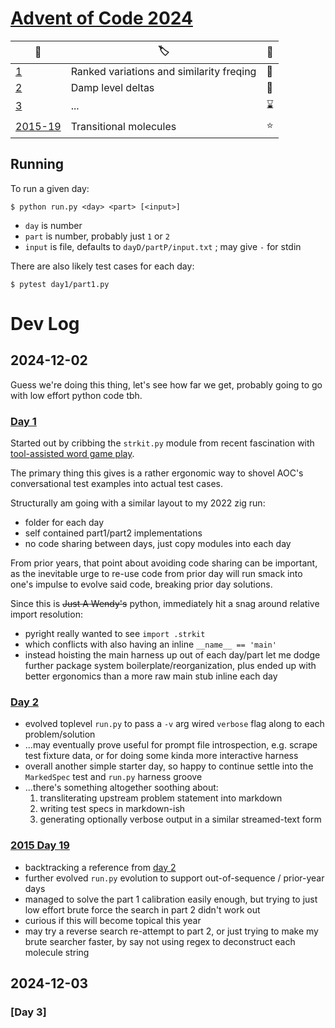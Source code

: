 # [Advent of Code 2024](https://adventofcode.com/2024)

| 📆                 | 🏷️                                                   |📜|
|--------------------|------------------------------------------------------|--|
| [1][d1]            | Ranked variations and similarity freqing             |🌟|
| [2][d2]            | Damp level deltas                                    |🌟|
| [3][d3]            | ...                                                  |⌛|
| [2015-19][d201519] | Transitional molecules                               |⭐|

## Running

To run a given day:
```shell
$ python run.py <day> <part> [<input>]
```
- `day` is number
- `part` is number, probably just `1` or `2`
- `input` is file, defaults to `dayD/partP/input.txt` ; may give `-` for stdin

There are also likely test cases for each day:
```shell
$ pytest day1/part1.py
```

# Dev Log

## 2024-12-02

Guess we're doing this thing, let's see how far we get, probably going to go with low effort python code tbh.

### [Day 1][d1]

Started out by cribbing the `strkit.py` module from recent fascination with
[tool-assisted word game play](https://github.com/jcorbin/alphahack).

The primary thing this gives is a rather ergonomic way to shovel AOC's
conversational test examples into actual test cases.

Structurally am going with a similar layout to my 2022 zig run:
- folder for each day
- self contained part1/part2 implementations
- no code sharing between days, just copy modules into each day

From prior years, that point about avoiding code sharing can be important, as
the inevitable urge to re-use code from prior day will run smack into one's
impulse to evolve said code, breaking prior day solutions.

Since this is ~~Just A Wendy's~~ python, immediately hit a snag around
relative import resolution:
- pyright really wanted to see `import .strkit`
- which conflicts with also having an inline `__name__ == 'main'`
- instead hoisting the main harness up out of each day/part let me dodge further
  package system boilerplate/reorganization, plus ended up with better
  ergonomics than a more raw main stub inline each day

### [Day 2][d2]

- evolved toplevel `run.py` to pass a `-v` arg wired `verbose` flag along to
  each problem/solution
- ...may eventually prove useful for prompt file introspection, e.g. scrape test
  fixture data, or for doing some kinda more interactive harness
- overall another simple starter day, so happy to continue settle into the
  `MarkedSpec` test and `run.py` harness groove
- ...there's something altogether soothing about:
  1. transliterating upstream problem statement into markdown
  2. writing test specs in markdown-ish
  3. generating optionally verbose output in a similar streamed-text form

### [2015 Day 19][d201519]

- backtracking a reference from [day 2][d2]
- further evolved `run.py` evolution to support out-of-sequence / prior-year days
- managed to solve the part 1 calibration easily enough, but trying to just low
  effort brute force the search in part 2 didn't work out
- curious if this will become topical this year
- may try a reverse search re-attempt to part 2, or just trying to make my brute
  searcher faster, by say not using regex to deconstruct each molecule string

## 2024-12-03

### [Day 3]

[d1]: day1/
[d2]: day2/
[d3]: day3/
[d201519]: back_2015_day19/
